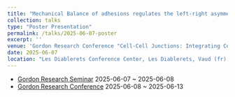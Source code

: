 ```yaml
---
title: "Mechanical Balance of adhesions regulates the left-right asymmetry of the collective rotation emerged from cell chirality"
collection: talks
type: "Poster Presentation"
permalink: /talks/2025-06-07-poster
excerpt: ''
venue: 'Gordon Research Conference "Cell-Cell Junctions: Integrating Cell Signals and Mechanical Force in Development and Disease"'
date: 2025-06-07
location: "Les Diablerets Conference Center, Les Diablerets, Vaud (fr), Switzerland"
---
```


- [Gordon Research Seminar](https://www.grc.org/cell-contact-and-adhesion-grs-conference/2025/) 2025-06-07 ~ 2025-06-08
- [Gordon Research Conference](https://www.grc.org/cell-contact-and-adhesion-conference/2025/) 2025-06-08 ~ 2025-06-13
